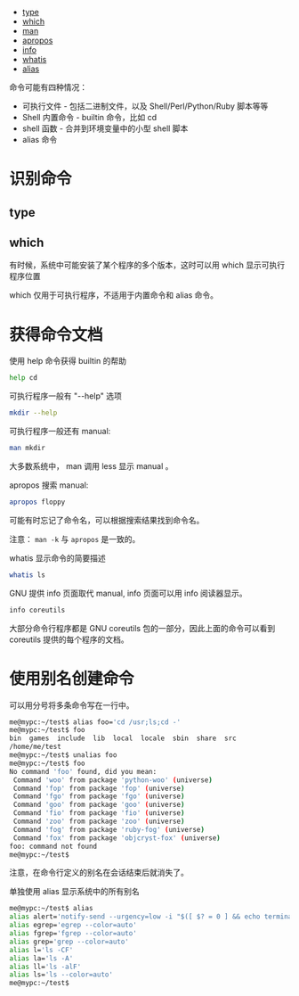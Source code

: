 * [type](/Shell/type.md)
* [which](/Shell/which.md)
* [man](/Shell/man.md)
* [apropos](/Shell/apropos.md)
* [info](/Shell/info.md)
* [whatis](/Shell/whatis.md)
* [alias](/Shell/alias.md)

命令可能有四种情况：

* 可执行文件 - 包括二进制文件，以及 Shell/Perl/Python/Ruby 脚本等等
* Shell 内置命令 - builtin 命令，比如 cd
* shell 函数 - 合并到环境变量中的小型 shell 脚本
* alias 命令

# 识别命令

## type

## which

有时候，系统中可能安装了某个程序的多个版本，这时可以用 which 显示可执行程序位置

which 仅用于可执行程序，不适用于内置命令和 alias 命令。

# 获得命令文档

使用 help 命令获得 builtin 的帮助

```bash
help cd
```

可执行程序一般有 "--help" 选项

```bash
mkdir --help
```

可执行程序一般还有 manual:

```bash
man mkdir
```

大多数系统中， man 调用 less 显示 manual 。

apropos 搜索 manual:

```bash
apropos floppy
```

可能有时忘记了命令名，可以根据搜索结果找到命令名。

注意： `man -k` 与 `apropos` 是一致的。

whatis 显示命令的简要描述

```bash
whatis ls
```

GNU 提供 info 页面取代 manual, info 页面可以用 info 阅读器显示。

```bash
info coreutils
```

大部分命令行程序都是 GNU coreutils 包的一部分，因此上面的命令可以看到 coreutils 提供的每个程序的文档。

# 使用别名创建命令

可以用分号将多条命令写在一行中。

```bash
me@mypc:~/test$ alias foo='cd /usr;ls;cd -'
me@mypc:~/test$ foo
bin  games  include  lib  local  locale  sbin  share  src
/home/me/test
me@mypc:~/test$ unalias foo
me@mypc:~/test$ foo
No command 'foo' found, did you mean:
 Command 'woo' from package 'python-woo' (universe)
 Command 'fop' from package 'fop' (universe)
 Command 'fgo' from package 'fgo' (universe)
 Command 'goo' from package 'goo' (universe)
 Command 'fio' from package 'fio' (universe)
 Command 'zoo' from package 'zoo' (universe)
 Command 'fog' from package 'ruby-fog' (universe)
 Command 'fox' from package 'objcryst-fox' (universe)
foo: command not found
me@mypc:~/test$ 
```

注意，在命令行定义的别名在会话结束后就消失了。

单独使用 alias 显示系统中的所有别名

```bash
me@mypc:~/test$ alias
alias alert='notify-send --urgency=low -i "$([ $? = 0 ] && echo terminal || echo error)" "$(history|tail -n1|sed -e '\''s/^\s*[0-9]\+\s*//;s/[;&|]\s*alert$//'\'')"'
alias egrep='egrep --color=auto'
alias fgrep='fgrep --color=auto'
alias grep='grep --color=auto'
alias l='ls -CF'
alias la='ls -A'
alias ll='ls -alF'
alias ls='ls --color=auto'
me@mypc:~/test$ 
```




